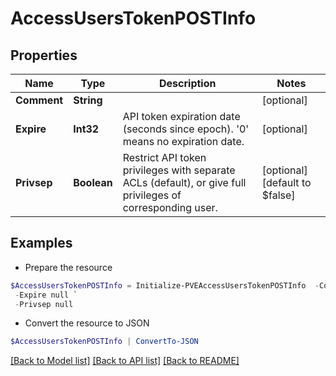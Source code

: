 # AccessUsersTokenPOSTInfo
## Properties

Name | Type | Description | Notes
------------ | ------------- | ------------- | -------------
**Comment** | **String** |  | [optional] 
**Expire** | **Int32** | API token expiration date (seconds since epoch). &#39;0&#39; means no expiration date. | [optional] 
**Privsep** | **Boolean** | Restrict API token privileges with separate ACLs (default), or give full privileges of corresponding user. | [optional] [default to $false]

## Examples

- Prepare the resource
```powershell
$AccessUsersTokenPOSTInfo = Initialize-PVEAccessUsersTokenPOSTInfo  -Comment null `
 -Expire null `
 -Privsep null
```

- Convert the resource to JSON
```powershell
$AccessUsersTokenPOSTInfo | ConvertTo-JSON
```

[[Back to Model list]](../README.md#documentation-for-models) [[Back to API list]](../README.md#documentation-for-api-endpoints) [[Back to README]](../README.md)

